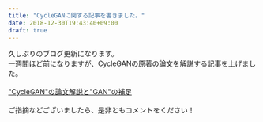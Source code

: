 ```yaml
---
title: "CycleGANに関する記事を書きました。"
date: 2018-12-30T19:43:40+09:00
draft: true
---
```


久しぶりのブログ更新になります。<br/>
一週間ほど前になりますが、CycleGANの原著の論文を解説する記事を上げました。<br/>
<br/>
["CycleGAN"の論文解説と"GAN"の補足](https://qiita.com/hikaru-light/items/98d06b21b4f3e2bb6ca4)<br/>
<br/>
ご指摘などございましたら、是非ともコメントをください！<br/>
